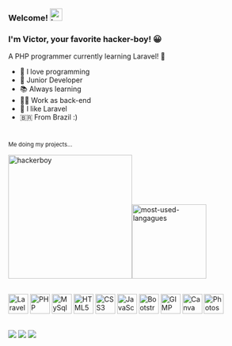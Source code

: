 ### Welcome! <img src="https://emojipedia-us.s3.amazonaws.com/source/noto-emoji-animations/344/waving-hand_1f44b.gif" alt="hello-hand" height="25">

### I'm Victor, your favorite hacker-boy! 😀
<p>A PHP programmer currently learning Laravel! 👻</p>

- 💌 I love programming
- 👶 Junior Developer 
- 📚 Always learning 
- 👨‍💻 Work as back-end
- 🤩 I like Laravel
- 🇧🇷 From Brazil :)

#

<div style="float: center;">
<sub>Me doing my projects...</sub><br>
  
<img src="https://media.tenor.com/CgGUXc-LDc4AAAAM/hacker-pc.gif" alt="hackerboy" height="250"><img src="https://github-readme-stats.vercel.app/api/top-langs/?username=vdanviel&layout=compact&theme=white" alt="most-used-langagues" height="150">
</div>
  
<div style="display: inline_block"><br>
<img height="40"  alt="Laravel" src="https://cdn.jsdelivr.net/gh/devicons/devicon/icons/laravel/laravel-plain-wordmark.svg"/>
<img height="40" alt="PHP" src="https://cdn.jsdelivr.net/gh/devicons/devicon/icons/php/php-plain.svg"/>
<img height="40"  alt="MySql" src="https://cdn.jsdelivr.net/gh/devicons/devicon/icons/mysql/mysql-original.svg"/>
<img height="40" alt="HTML5" src="https://cdn.jsdelivr.net/gh/devicons/devicon/icons/html5/html5-original.svg"/>
<img height="40" alt="CSS3" src="https://cdn.jsdelivr.net/gh/devicons/devicon/icons/css3/css3-original.svg"/>
<img height="40"  alt="JavaScript" src="https://cdn.jsdelivr.net/gh/devicons/devicon/icons/javascript/javascript-plain.svg"/>
<img height="40"  alt="Bootstrap" src="https://cdn.jsdelivr.net/gh/devicons/devicon/icons/bootstrap/bootstrap-plain.svg"/>
<img height="40" alt="GIMP"  src="https://cdn.jsdelivr.net/gh/devicons/devicon/icons/gimp/gimp-plain.svg"/>
<img height="40" alt="Canva" src="https://cdn.jsdelivr.net/gh/devicons/devicon/icons/canva/canva-original.svg"/>
<img height="40"  alt="Photoshop" src="https://cdn.jsdelivr.net/gh/devicons/devicon/icons/photoshop/photoshop-plain.svg"/>
</div>
  
##

<div> 
  <a href="https://www.instagram.com/vdanviel/" target="_blank"><img src="https://img.shields.io/badge/-Instagram-%23E4405F?style=for-the-badge&logo=instagram&logoColor=white" target="_blank"></a>
  <a href = "mailto:victordn.araujo@gmail.com"><img src="https://img.shields.io/badge/-Gmail-%23333?style=for-the-badge&logo=gmail&logoColor=white" target="_blank"></a>
  <a href="https://www.linkedin.com/in/victor-daniel-b0a5a4214/" target="_blank"><img src="https://img.shields.io/badge/LinkedIn-0077B5?style=for-the-badge&logo=linkedin&logoColor=white" target="_blank"></a>
 </div>

